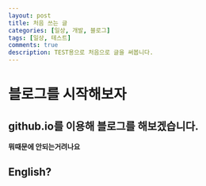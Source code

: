 ```yaml
---
layout: post
title: 처음 쓰는 글
categories: [일상, 개발, 블로그]
tags: [일상, 테스트]
comments: true
description: TEST용으로 처음으로 글을 써봅니다.
---
```


# 블로그를 시작해보자  

## github.io를 이용해 블로그를 해보겠습니다.  

__뭐때문에 안되는거려나요__  

## English?  
